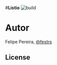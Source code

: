 #**Listio**  ![build](https://api.travis-ci.org/festrs/Tubulus.svg?branch=master)


# Autor

Felipe Pereira, [@festrs](https://github.com/festrs)


## License

